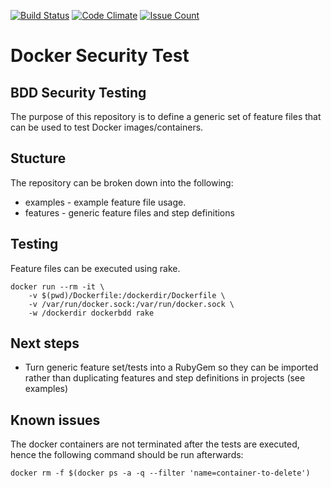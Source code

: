 [![Build Status](https://travis-ci.org/luismsousa/docker-security-test.svg?branch=master)](https://travis-ci.org/luismsousa/docker-security-test) [![Code Climate](https://codeclimate.com/github/luismsousa/docker-security-test/badges/gpa.svg)](https://codeclimate.com/github/luismsousa/docker-security-test) [![Issue Count](https://codeclimate.com/github/luismsousa/docker-security-test/badges/issue_count.svg)](https://codeclimate.com/github/luismsousa/docker-security-test)

# Docker Security Test
## BDD Security Testing
The purpose of this repository is to define a generic set of feature files that can be used to test Docker images/containers.

## Stucture
The repository can be broken down into the following:

 * examples - example feature file usage.
 * features - generic feature files and step definitions

## Testing

Feature files can be executed using rake.

```
docker run --rm -it \
	-v $(pwd)/Dockerfile:/dockerdir/Dockerfile \
	-v /var/run/docker.sock:/var/run/docker.sock \
	-w /dockerdir dockerbdd rake
```

## Next steps

* Turn generic feature set/tests into a RubyGem so they can be imported rather than duplicating features and step definitions in projects (see examples)

## Known issues

The docker containers are not terminated after the tests are executed, hence the following command should be run afterwards:

```
docker rm -f $(docker ps -a -q --filter 'name=container-to-delete')
```